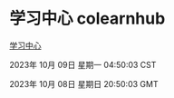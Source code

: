 # 学习中心 colearnhub
[学习中心](http://:56308/colearnhub/)

2023年 10月 09日 星期一 04:50:03 CST

2023年 10月 08日 星期日 20:50:03 GMT
